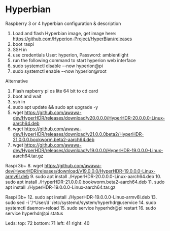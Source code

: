 # Hyperbian
Raspberry 3 or 4 hyperbian configuration &amp; description

1. Load and flash Hyperbian image, get image here: https://github.com/Hyperion-Project/HyperBian/releases
2. boot raspi
3. SSH in
4. use credentials User: hyperion, Password: ambientlight
5. run the following command to start hyperion web interface
6. sudo systemctl disable --now hyperion@pi
7. sudo systemctl enable --now hyperion@root


Alternative

1. Flash rapberry pi os lite 64 bit to cd card
2. boot and wait
3. ssh in
4. sudo apt update && sudo apt upgrade -y
5. wget https://github.com/awawa-dev/HyperHDR/releases/download/v20.0.0.0/HyperHDR-20.0.0.0-Linux-aarch64.deb
6. wget https://github.com/awawa-dev/HyperHDR/releases/download/v21.0.0.0beta2/HyperHDR-21.0.0.0.bookworm.beta2-aarch64.deb
7. wget https://github.com/awawa-dev/HyperHDR/releases/download/v19.0.0.0/HyperHDR-19.0.0.0-Linux-aarch64.tar.gz

Raspi 3b+
8. wget https://github.com/awawa-dev/HyperHDR/releases/download/v19.0.0.0/HyperHDR-19.0.0.0-Linux-armv6l.deb
9. sudo apt install ./HyperHDR-20.0.0.0-Linux-aarch64.deb
10. sudo apt install ./HyperHDR-21.0.0.0.bookworm.beta2-aarch64.deb
11. sudo apt install ./HyperHDR-19.0.0.0-Linux-aarch64.tar.gz

Raspi 3b+
12. sudo apt install ./HyperHDR-19.0.0.0-Linux-armv6l.deb
13. sudo sed -i '/^User/d' /etc/systemd/system/hyperhdr\@.service
14. sudo systemctl daemon-reload
15. sudo service hyperhdr@pi restart
16. sudo service hyperhdr@pi status


Leds:
top: 72
bottom: 71
left: 41
right: 40



